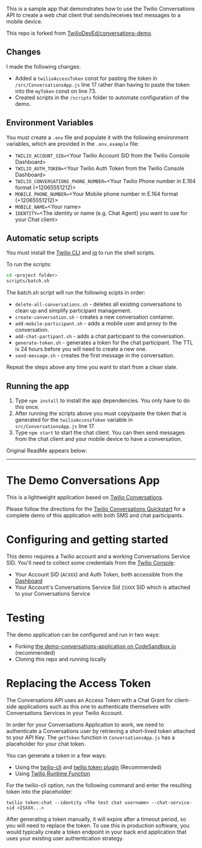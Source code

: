 This is a sample app that demonstrates how to use the Twilio Conversations API to create a web chat client that sends/receives text messages to a mobile device. 

This repo is forked from [TwilioDevEd/conversations-demo](https://github.com/TwilioDevEd/conversations-demo/tree/master/).

## Changes

I made the following changes:

- Added a `twilioAccessToken` const for pasting the token in `/src/ConversationsApp.js` line 17 rather than having to paste the token into the `myToken` const on line 73.
- Created scripts in the `/scripts` folder to automate configuration of the demo. 

## Environment Variables

You must create a `.env` file and populate it with the following environment variables, which are provided in the `.env.example` file:

- `TWILIO_ACCOUNT_SID=`\<Your Twilio Account SID from the Twilio Console Dashboard>
- `TWILIO_AUTH_TOKEN=`\<Your Twilio Auth Token from the Twilio Console Dashboard>
- `TWILIO_CONVERSATIONS_PHONE_NUMBER=`\<Your Twilio Phone number in E.164 format (+12065551212)>
- `MOBILE_PHONE_NUMBER=`\<Your Mobile phone number in E.164 format (+12065551212)>
- `MOBILE_NAME=`\<Your name>
- `IDENTITY=`\<The identity or name (e.g. Chat Agent) you want to use for your Chat client>

## Automatic setup scripts

You must install the [Twilio CLI](https://www.twilio.com/docs/twilio-cli/quickstart) and [jq](https://stedolan.github.io/jq/) to run the shell scripts.

To run the scripts:

```bash
cd <project folder>
scripts/batch.sh
```

The batch.sh script  will run the following scipts in order:

- `delete-all-conversations.sh` - deletes all existing conversations to clean up and simplify participant management.
- `create-conversation.sh` - creates a new conversation container.
- `add-mobile-participant.sh` - adds a mobile user and proxy to the conversation.
- `add-chat-partipant.sh` - adds a chat participant to the conversation.
- `generate-token.sh` - generates a token for the chat participant. The TTL is 24 hours before you will need to create a new one.
- `send-message.sh` - creates the first message in the conversation.

Repeat the steps above any time you want to start from a clean slate.

## Running the app

1. Type `npm install` to install the app dependencies. You only have to do this once.
2. After running the scripts above you must copy/paste the token that is generated for the `twilioAccessToken` variable in `src/ConversationsApp.js` line 17.
3. Type `npm start` to start the chat client. You can then send messages from the chat client and your mobile device to have a conversation.

Original ReadMe appears below:

---

# The Demo Conversations App

This is a lightweight application based on [Twilio Conversations](https://www.twilio.com/docs/conversations).

Please follow the directions for the [Twilio Conversations Quickstart](https://www.twilio.com/docs/conversations/quickstart) for a complete demo of this application with both SMS and chat participants.

# Configuring and getting started

This demo requires a Twilio account and a working Conversations Service SID.
You'll need to collect some credentials from the [Twilio Console](https://www.twilio.com/console):
* Your Account SID (`ACXXX`) and Auth Token, both accessible from the [Dashboard](https://twilio.com/console/dashboard)
* Your Account's Conversations Service Sid `ISXXX` SID which is attached to your Conversations Service

# Testing

The demo application can be configured and run in two ways:
* Forking [the demo-conversations-application on CodeSandbox.io](https://codesandbox.io/s/github/TwilioDevEd/conversations-demo) (recommended)
* Cloning this repo and running locally

# Replacing the Access Token

The Conversations API uses an Access Token with a Chat Grant for client-side applications such as this one to authenticate themselves with Conversations Services in your Twilio Account.

In order for your Conversations Application to work, we need to authenticate a Conversations user by retrieving a short-lived token attached to your API Key. The `getToken` function in `ConversationsApp.js` has a placeholder for your chat token.

You can generate a token in a few ways:
* Using the [twilio-cli](https://www.twilio.com/docs/twilio-cli/quickstart) and [twilio token plugin](https://github.com/twilio-labs/plugin-token) (Recommended)
* Using [Twilio Runtime Function](https://www.twilio.com/docs/runtime/functions)

 For the twilio-cli option, run the following command and enter the resulting token into the placeholder:
 
 `twilio token:chat --identity <The test chat username> --chat-service-sid <ISXXX...>`

After generating a token manually, it will expire after a timeout period, so you will need to replace the token. To use this in production software, you would typically create a token endpoint in your back end application that uses your existing user authentication strategy.
